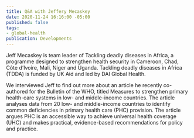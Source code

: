 ```yaml
---
title: Q&A with Jeffery Mecaskey
date: 2020-11-24 16:16:00 -05:00
published: false
tags:
- global-health
publication: Developments
---
```


Jeff Mecaskey is team leader of Tackling deadly diseases in Africa, a programme designed to strengthen health security in Cameroon, Chad, Côte d’Ivoire, Mali, Niger and Uganda. Tackling deadly diseases in Africa (TDDA) is funded by UK Aid and led by DAI Global Health.

We interviewed Jeff to find out more about an article he recently co-authored for the Bulletin of the WHO, titled Measures to strengthen primary health-care systems in low- and middle-income countries. The article analyses data from 20 low- and middle-income countries to identify common deficiencies in primary health care (PHC) provision. The article argues PHC is an accessible way to achieve universal health coverage (UHC) and makes practical, evidence-based recommendations for policy and practice.
